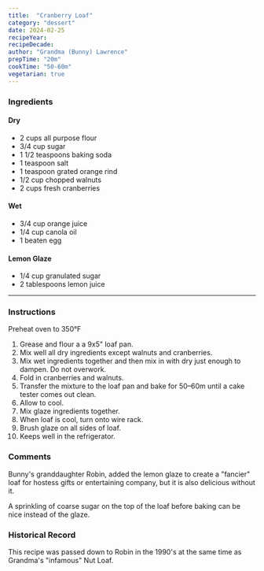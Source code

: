 ```yaml
---
title:  "Cranberry Loaf"
category: "dessert"
date: 2024-02-25
recipeYear: 
recipeDecade:
author: "Grandma (Bunny) Lawrence"
prepTime: "20m"
cookTime: "50-60m"
vegetarian: true
---
```


### Ingredients

#### Dry

- 2 cups all purpose flour
- 3/4 cup sugar
- 1 1/2 teaspoons baking soda
- 1 teaspoon salt
- 1 teaspoon grated orange rind
- 1/2 cup chopped walnuts
- 2 cups fresh cranberries

#### Wet

- 3/4 cup orange juice
- 1/4 cup canola oil
- 1 beaten egg

#### Lemon Glaze

- 1/4 cup granulated sugar
- 2 tablespoons lemon juice

---

### Instructions

Preheat oven to 350°F

1. Grease and flour a a 9x5" loaf pan.
2. Mix well all dry ingredients except walnuts and cranberries.
3. Mix wet ingredients together and then mix in with dry just enough to dampen. Do not overwork. 
4. Fold in cranberries and walnuts.
5. Transfer the mixture to the loaf pan and bake for 50–60m until a cake tester comes out clean.
6. Allow to cool.
7. Mix glaze ingredients together.
7. When loaf is cool, turn onto wire rack. 
8. Brush glaze on all sides of loaf.
9. Keeps well in the refrigerator. 


### Comments

Bunny's granddaughter Robin,  added the lemon glaze to create a "fancier" loaf for hostess gifts or entertaining company, but it is also delicious without it. 

A sprinkling of coarse sugar on the top of the loaf before baking can be nice instead of the glaze. 


### Historical Record

This recipe was passed down to Robin in the 1990's at the same time as Grandma's "infamous" Nut Loaf.  